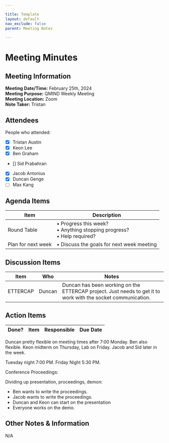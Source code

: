 ```yaml
---

title: Template
layout: default
nav_exclude: false
parent: Meeting Notes

---
```



# Meeting Minutes
## Meeting Information

**Meeting Date/Time:** February 25th, 2024 <br>
**Meeting Purpose:** QMIND Weekly Meeting <br>
**Meeting Location:** Zoom <br>
**Note Taker:** Tristan <br>

## Attendees
People who attended: 
- [X] Tristan Austin
- [X] Keon Lee
- [X] Ben Graham
- [] Sid Prabahran
- [X] Jacob Antonius
- [X] Duncan Genge
- [ ] Max Kang

## Agenda Items

Item | Description
---- | ----
Round Table | • Progress this week?<br>• Anything stopping progress?<br>• Help required?
Plan for next week | • Discuss the goals for next week meeting

## Discussion Items

Item | Who | Notes |
---- | ---- | ---- |
ETTERCAP | Duncan | Duncan has been working on the ETTERCAP project. Just needs to get it to work with the socket communication. 
## Action Items

| Done? | Item | Responsible | Due Date |
| ---- | ---- | ---- | ---- |


Duncan pretty flexible on meeting times after 7:00 Monday.
Ben also flexible.
Keon midterm on Thursday, Lab on Friday.
Jacob and Sid later in the week. 

Tuesday night 7:00 PM.
Friday Night 5:30 PM.

Conference Proceedings:

Dividing up presentation, proceedings, demon:
- Ben wants to write the proceedings.
- Jacob wants to write the proceedings.
- Duncan and Keon can start on the presentation
- Everyone works on the demo.

## Other Notes & Information
N/A
